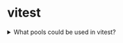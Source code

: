# vitest

<details>
  <summary>What pools could be used in vitest?</summary>

- **threads** - Enable multi-threading using tinypool (a lightweight fork of Piscina).

- **forks** - Similar as threads pool but uses child_process instead of worker_threads via tinypool.

- **vmThreads** - Run tests using VM context (inside a sandboxed environment) in a threads pool.

- **vmForks** - Similar as vmThreads pool but uses child_process instead of worker_threads via tinypool.

[More >>](https://vitest.dev/config/#pool-1-0-0)

</details>
